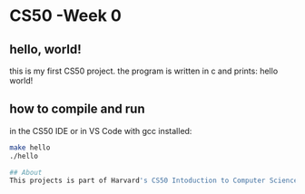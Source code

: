 # CS50 -Week 0

## hello, world!

this is my first CS50 project.
the program is written in c and prints: hello world!

## how to compile and run
in the CS50 IDE or in VS Code with gcc installed:

```bash
make hello
./hello

## About
This projects is part of Harvard's CS50 Intoduction to Computer Science

